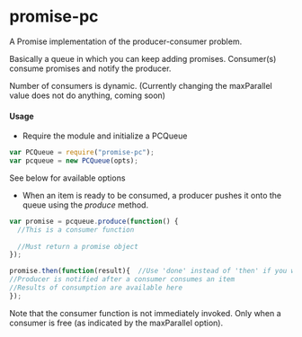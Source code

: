 promise-pc
==========

A Promise implementation of the producer-consumer problem.

Basically a queue in which you can keep adding promises. 
Consumer(s) consume promises and notify the producer.

Number of consumers is dynamic. (Currently changing the maxParallel value does not do anything, coming soon)

#### Usage

* Require the module and initialize a PCQueue
```javascript
var PCQueue = require("promise-pc");
var pcqueue = new PCQueue(opts);
```
See below for available options

* When an item is ready to be consumed, a producer pushes it onto the queue using the *produce* method.
```javascript
var promise = pcqueue.produce(function() {
  //This is a consumer function
  
  //Must return a promise object
});

promise.then(function(result){  //Use 'done' instead of 'then' if you wish to propagate errors
//Producer is notified after a consumer consumes an item
//Results of consumption are available here
});
```
Note that the consumer function is not immediately invoked. Only when a consumer is free (as indicated by the maxParallel option).
